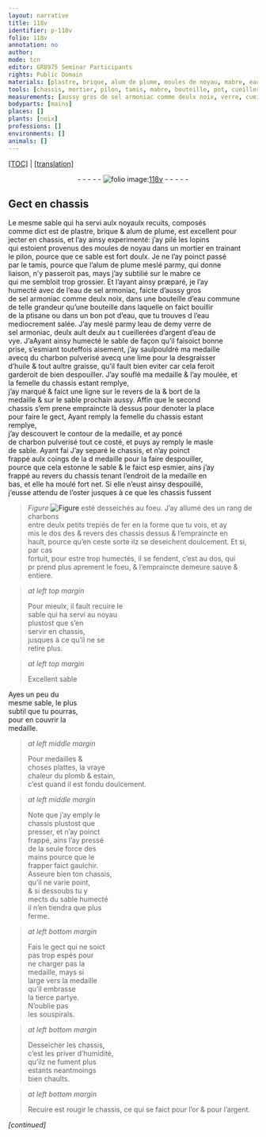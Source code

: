 ```yaml
---
layout: narrative
title: 118v
identifier: p-118v
folio: 118v
annotation: no
author:
mode: tcn
editor: GR8975 Seminar Participants
rights: Public Domain
materials: [plastre, brique, alum de plume, moules de noyau, mabre, eau de sel armoniac, sel armoniac, eau commune, eau, eau mediocrement salée, argent, eau de vye, charbon pulverisé, huile, graisse, charbons, fer, plomb, estain, or]
tools: [chassis, mortier, pilon, tamis, mabre, bouteille, pot, cueillerées d’argent, lime, trepiés de fer, mains, chassis,]
measurements: [aussy gros de sel armoniac comme deulx noix, verre, cueillerées d’argent]
bodyparts: [mains]
places: []
plants: [noix]
professions: []
environments: []
animals: []
---
```


<p><a href="{{ site.baseurl }}/normalized/">[TOC]</a> | <a href="{{ site.baseurl }}/texts/p-118v_tl/" target="_blank">[translation]</a></p><div class="folio" align="center">- - - - - <a href="http://gallica.bnf.fr/ark:/12148/btv1b10500001g/f242.item" target="_blank"><img src="https://cu-mkp.github.io/2017-workshop-edition/assets/photo-icon.png" alt="folio image: " style="display:inline-block; margin-bottom:-3px;"/>118v</a> - - - - - </div>  
  

## Gect en <span class="tl">chassis</span>

 
Le mesme sable qui ha servi aulx noyaulx recuits, composés<br/> co<span class="exp">mm</span>e dict est de <span class="m">plastre</span>, <span class="m">brique</span> & <span class="m">alum de plume</span>, est excellent pour<br/> jecter en <span class="tl">chassis</span>, et l’ay ainsy experimenté: j’ay pilé les lopins<br/> qui estoient provenus des <span class="m">moules de noyau</span> dans un <span class="tl">mortier</span> en traina<span class="exp">n</span>t<br/> le <span class="tl">pilon</span>, pource que ce sable est fort doulx. Je ne l’ay poinct passé<br/> par le <span class="tl">tamis</span>, pource que l’<span class="m">alum de plume</span> meslé parmy, qui donne<br/> liaison, n’y passeroit pas, mays j’ay subtilié sur le <span class="tl"><span class="m">mabre</span></span> ce<br/> qui me sembloit trop grossier. Et l’ayant ainsy præparé, je l’ay<br/> humecté avec de l’<span class="m">eau de sel armoniac</span>, faicte d’<span class="ms">aussy gros<br/> de <span class="m">sel armoniac</span> co<span class="exp">mm</span>e deulx <span class="pa">noix</span></span>, dans une <span class="tl">bouteille</span> d’<span class="m">eau commune</span><br/> de telle grandeur qu’une bouteille dans laquelle on faict bouillir<br/> de la ptisane ou dans un bon <span class="tl">pot</span> d’<span class="m">eau</span>, que tu trouves <span class="del">d</span> l’<span class="m">eau<br/> mediocrement salée</span>. J’ay meslé parmy <span class="del">l<span class="m">eau</span> de</span> demy <span class="ms">verre</span> de<br/> <span class="m">sel armoniac</span>, <span class="del">deulx ault</span> deulx <span class="del">au t</span> <span class="ms"><span class="tl">cueillerées d’<span class="m">argent</span></span></span> d’<span class="m">eau de<br/> vye</span>. <span class="del">J’a</span>Ayant ainsy humecté le sable de façon qu’il faisoict bonne<br/> prise, s’esmiant touteffois aisement, j’ay saulpouldré ma medaille<br/> avecq du <span class="m">charbon pulverisé</span> avecq une <span class="tl">lime</span> pour la desgraisser<br/> d’<span class="m">huile</span> & tout aultre <span class="m">graisse</span>, qu’il fault bien eviter car cela <span class="del">feroit</span><br/> garderoit de bien despouiller. J’ay souflé ma medaille & l’ay moulée, <span class="add">et<br/> la femelle du <span class="tl">chassis</span> estant remplye</span>,<br/> j’ay marqué & faict une ligne sur le revers <span class="del">de la</span> & bort de la<br/> medaille & sur le sable prochain aussy. Affin que le second<br/> <span class="tl">chassis</span> <span class="del">s’em</span> prene empraincte là dessus pour denoter la place<br/> pour faire le gect, <span class="del">Ayant remply</span> <span class="del">la femelle du <span class="tl">chassis</span> esta<span class="exp">n</span>t<br/> remplye,</span><br/> j’ay descouvert le contour de la medaille, et ay poncé<br/> de <span class="m">charbon pulverisé</span> tout ce costé, et puys ay remply le masle<br/> de sable. <span class="del">Ayant fai</span> J’ay separé le <span class="tl">chassis</span>, et n’ay poinct<br/> frappé aulx coings de la <span class="del">d</span> medaille pour la faire despouiller,<br/> pource que cela estonne le sable & le faict <span class="del">esp</span> esmier, ains j’ay<br/> frappé au revers du <span class="tl">chassis</span> tenant l’endroit de la medaille en<br/> bas, et elle ha moulé fort net. Si elle n’eust ainsy despouillé,<br/> j’eusse attendu de l’oster jusques à ce que les <span class="tl">chassis</span> fussent<br/> 
> *Figure*
> <a href="https://drive.google.com/open?id=0B9-oNrvWdlO5Rm5qaUJCNWVFWlk" target="_blank"><img src="https://cu-mkp.github.io/GR8975-edition/assets/photo-icon.png" alt="Figure" style="display:inline-block; margin-bottom:-3px;"/></a>
 esté desseichés au foeu. J’ay allumé <span class="del">des</span> un rang de <span class="m">charbons</span><br/> entre deulx petits <span class="tl">trepiés de <span class="m">fer</span></span> en la forme que tu vois, et ay<br/> mis le dos <span class="del">des</span> & revers des <span class="tl">chassis</span> dessus & l’empraincte en<br/> hault, pource qu’en ceste sorte ilz se deseichent doulcem<span class="exp">ent</span>. Et si, par cas<br/> fortuit, pour estre trop humectés, il se fendent, c’est au dos, qui<br/> <span class="del">pr</span> prend plus aprement le foeu, & l’empraincte demeure sauve & entiere.
 
> *at left top margin*
> 
> 
>  Pour mieulx, il fault recuire le<br/> sable qui ha servi au noyau<br/> plustost que s’en<br/> servir en <span class="tl">chassis</span>,<br/> jusques à ce qu’il ne se<br/> retire plus.
 
> *at left top margin*
> 
> 
> Excellent sable
 
Ayes un peu du<br/> mesme sable, le plus<br/> subtil que tu pourras,<br/> pour en couvrir la<br/> medaille.
 
> *at left middle margin*
> 
> 
>   Pour medailles &<br/> choses plattes, la vraye<br/> chaleur du <span class="m">plomb</span> & <span class="m">estain</span>,<br/> c’est quand il est fondu doulcem<span class="exp">ent</span>.
 
> *at left middle margin*
> 
> 
>   Note que j’ay emply le<br/> <span class="tl">chassis</span> plustost que<br/> presser, et n’ay poinct<br/> frappé, ains l’ay pressé<br/> de la seule force des<br/> <span class="tl"><span class="bp">mains</span></span> pource que le<br/> frapper faict gaulchir.<br/> Asseure bien ton <span class="tl">chassis,</span><br/> qu’il ne varie point,<br/> & si dessoubs tu y<br/> mects du sable humecté<br/> il n’en tiendra que plus<br/> ferme.
 
> *at left bottom margin*
> 
> 
>   Fais le gect qui ne soict<br/> pas trop espés pour<br/> ne charger pas la<br/> medaille, mays si<br/> large vers la medaille<br/> qu’il embrasse<br/> la tierce partye.<br/> N’oublie pas<br/> les souspirals. 
 
> *at left bottom margin*
> 
> 
>   Desseicher les <span class="tl">chassis</span>,<br/> c’est les priver d’humidité,<br/> qu’ilz ne fument plus<br/> estants neantmoings<br/> bien chaults.
 
> *at left bottom margin*
> 
> 
>   Recuire est rougir le <span class="tl">chassis</span>, ce qui se faict pour l’<span class="m">or</span> & pour l’<span class="m">argent</span>.
 
*[continued]*
 
